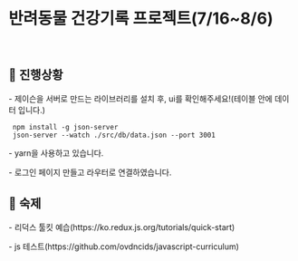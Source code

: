 # 반려동물 건강기록 프로젝트(7/16~8/6)
<br />

## 💬 진행상황 

<p>- 제이슨을 서버로 만드는 라이브러리를 설치 후, ui를 확인해주세요!(테이블 안에 데이터 입니다.)</p>

```    
 npm install -g json-server
 json-server --watch ./src/db/data.json --port 3001
```
<p>- yarn을 사용하고 있습니다.</p>
<p>- 로그인 페이지 만들고 라우터로 연결하였습니다.</p> 

## 💬 숙제 
<p>- 리덕스 툴킷 예습(https://ko.redux.js.org/tutorials/quick-start)</p>
<p>- js 테스트(https://github.com/ovdncids/javascript-curriculum)</p>
